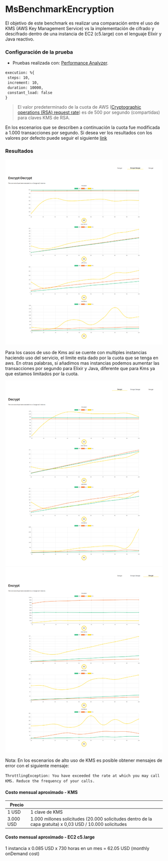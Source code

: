 # MsBenchmarkEncryption

El objetivo de este benchmark es realizar una comparación entre el uso de KMS (AWS Key Management Service) vs la implementación de cifrado y descifrado dentro de una instancia de EC2 (c5.large) con el lenguaje Elixir y Java reactivo.

### Configuración de la prueba

- Pruebas realizada con: [Performance Analyzer](https://github.com/bancolombia/distributed-performance-analyzer).
```
execution: %{
 steps: 10,
 increment: 10,
 duration: 10000,
 constant_load: false
}
```

> El valor predeterminado de la cuota de AWS ([Cryptographic operations (RSA) request rate]) es de 500 por segundo (compartidas) para claves KMS de RSA. 

En los escenarios que se describen a continuación la cuota fue modificada a 1.000 transacciones por segundo. Si desea ver los resultados con los valores por defecto puede seguir el siguiente [link](results/kms-500/README.md)


### Resultados
![Encrypt-Decrypt](results/kms-1000/encrypt-decrypt.png)

Para los casos de uso de Kms así se cuente con multiples instancias haciendo uso del servicio, el limite esta dado por la cuota que se tenga en aws.
En otras palabras, si añadimos mas instancias podemos aumentar las transacciones por segundo para Elixir y Java, diferente que para Kms ya que estamos limitados por la cuota.

![Decrypt](results/kms-1000/decrypt.png)
![Encrypt](results/kms-1000/encrypt.png)


Nota: En los escenarios de alto uso de KMS es posible obtener mensajes de error con el siguiente mensaje:

`ThrottlingException: You have exceeded the rate at which you may call KMS. Reduce the frequency of your calls.`

#### Costo mensual aproximado - KMS

| Precio       |                                 |
|--------------|---------------------------------|
| 1 USD        | 1 clave de KMS                  |
| 3.000 USD    | 1.000 millones solicitudes (20.000 solicitudes dentro de la capa gratuita) x 0,03 USD / 10.000 solicitudes |

#### Costo mensual aproximado - EC2 c5.large

1 instancia x 0.085 USD x 730 horas en un mes = 62.05 USD (monthly onDemand cost)



[Cryptographic operations (RSA) request rate]: <https://docs.aws.amazon.com/es_es/kms/latest/developerguide/requests-per-second.html>
